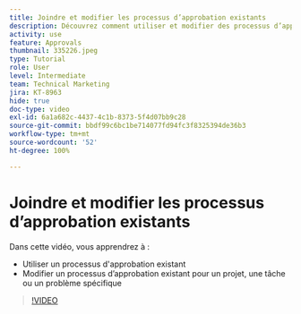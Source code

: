 ```yaml
---
title: Joindre et modifier les processus d’approbation existants
description: Découvrez comment utiliser et modifier des processus d’approbation existants pour des projets, des tâches ou des problèmes dans  [!DNL  Workfront].
activity: use
feature: Approvals
thumbnail: 335226.jpeg
type: Tutorial
role: User
level: Intermediate
team: Technical Marketing
jira: KT-8963
hide: true
doc-type: video
exl-id: 6a1a682c-4437-4c1b-8373-5f4d07bb9c28
source-git-commit: bbdf99c6bc1be714077fd94fc3f8325394de36b3
workflow-type: tm+mt
source-wordcount: '52'
ht-degree: 100%

---
```


# Joindre et modifier les processus d’approbation existants

Dans cette vidéo, vous apprendrez à :

* Utiliser un processus d&#39;approbation existant
* Modifier un processus d’approbation existant pour un projet, une tâche ou un problème spécifique

>[!VIDEO](https://video.tv.adobe.com/v/335226/?quality=12&learn=on&enablevpops=1)

<!--
learn more URLS
-->
